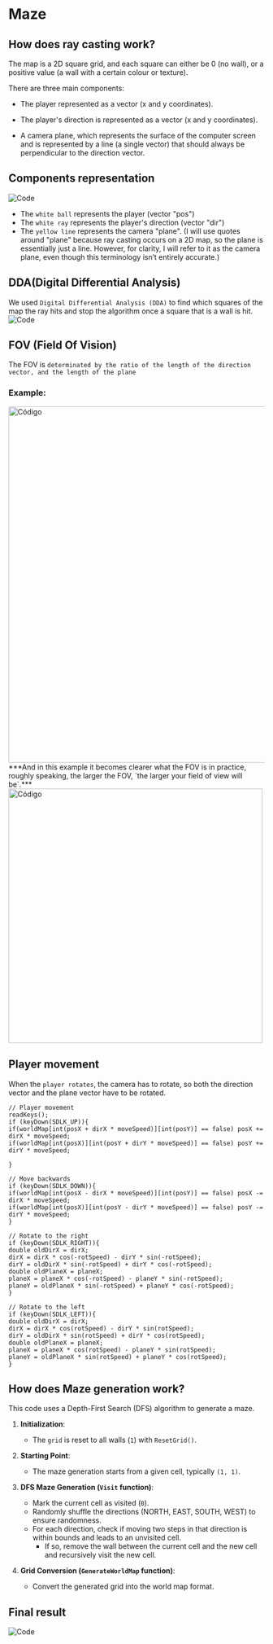 # Maze


## How does ray casting work?
The map is a 2D square grid, and each square can either be 0 (no wall), or a positive value (a wall with a certain colour or texture).

There are three main components:

- The player represented as a vector (x and y coordinates).

- The player's direction is represented as a vector (x and y coordinates).

- A camera plane, which represents the surface of the computer screen and is represented by a line (a single vector) that should always be perpendicular to the direction vector.

## Components representation
![Code](images/vec.png)
- The `white ball` represents the player (vector "pos")
- The `white ray` represents the player's direction (vector "dir")
- The `yellow line` represents the camera "plane". (I will use quotes around "plane" because ray casting occurs on a 2D map, so the plane is essentially just a line. However, for clarity, I will refer to it as the camera plane, even though this terminology isn’t entirely accurate.)



## DDA(Digital Differential Analysis)

We used `Digital Differential Analysis (DDA)` to find which squares of the map the ray hits and stop the algorithm once a square that is a wall is hit.
![Code](images/DDA.png)



## FOV (Field Of Vision)
The FOV is `determinated by the ratio of the length of the direction vector, and the length of the plane`
### Example: 

<img src="images/fov_e.png" alt="Código" width="700" height="700" style="display: inline-block;">
***And in this example it becomes clearer what the FOV is in practice, roughly speaking, the larger the FOV, `the larger your field of view will be`.***
</br>

<img src="images/fov.webp" alt="Código" width="500" height="500" style="display: inline-block;">

## Player movement
When the `player rotates`, the camera has to rotate, so both the direction vector and the plane vector have to be rotated.
```
// Player movement
readKeys();
if (keyDown(SDLK_UP)){
if(worldMap[int(posX + dirX * moveSpeed)][int(posY)] == false) posX += dirX * moveSpeed;
if(worldMap[int(posX)][int(posY + dirY * moveSpeed)] == false) posY += dirY * moveSpeed;

}

// Move backwards
if (keyDown(SDLK_DOWN)){
if(worldMap[int(posX - dirX * moveSpeed)][int(posY)] == false) posX -= dirX * moveSpeed;
if(worldMap[int(posX)][int(posY - dirY * moveSpeed)] == false) posY -= dirY * moveSpeed;
}

// Rotate to the right
if (keyDown(SDLK_RIGHT)){
double oldDirX = dirX;
dirX = dirX * cos(-rotSpeed) - dirY * sin(-rotSpeed);
dirY = oldDirX * sin(-rotSpeed) + dirY * cos(-rotSpeed);
double oldPlaneX = planeX;
planeX = planeX * cos(-rotSpeed) - planeY * sin(-rotSpeed);
planeY = oldPlaneX * sin(-rotSpeed) + planeY * cos(-rotSpeed);
}

// Rotate to the left
if (keyDown(SDLK_LEFT)){
double oldDirX = dirX;
dirX = dirX * cos(rotSpeed) - dirY * sin(rotSpeed);
dirY = oldDirX * sin(rotSpeed) + dirY * cos(rotSpeed);
double oldPlaneX = planeX;
planeX = planeX * cos(rotSpeed) - planeY * sin(rotSpeed);
planeY = oldPlaneX * sin(rotSpeed) + planeY * cos(rotSpeed);
}
```



## How does Maze generation work?
This code uses a Depth-First Search (DFS) algorithm to generate a maze.

1. **Initialization**:
   - The `grid` is reset to all walls (`1`) with `ResetGrid()`.

2. **Starting Point**:
   - The maze generation starts from a given cell, typically `(1, 1)`.

3. **DFS Maze Generation (`Visit` function)**:
   - Mark the current cell as visited (`0`).
   - Randomly shuffle the directions (NORTH, EAST, SOUTH, WEST) to ensure randomness.
   - For each direction, check if moving two steps in that direction is within bounds and leads to an unvisited cell.
     - If so, remove the wall between the current cell and the new cell and recursively visit the new cell.

4. **Grid Conversion (`GenerateWorldMap` function)**:
   - Convert the generated grid into the world map format.



## Final result
![Code](images/maze_visual.png)

